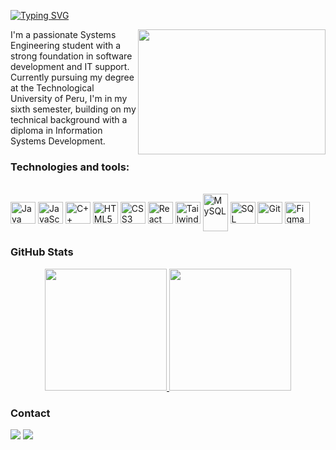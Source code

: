 [![Typing SVG](https://readme-typing-svg.herokuapp.com?font=Fira+Code&pause=1000&color=B7F796&width=435&lines=Hi!+I'm+Jorge+Contreras)](https://git.io/typing-svg)

<img src="https://media4.giphy.com/media/v1.Y2lkPTc5MGI3NjExcjBlaDU4aWllY2t3empoN24zcGNlanFkcmpzcjFsd3pvcHFrYXdsdSZlcD12MV9pbnRlcm5hbF9naWZfYnlfaWQmY3Q9Zw/4rZA5D22301iMgrUNd/giphy.webp" align="right" width="300" height="200">

I'm a passionate Systems Engineering student with a strong foundation in software development and IT support. Currently pursuing my degree at the Technological University of Peru, I'm in my sixth semester, building on my technical background with a diploma in Information Systems Development.

### Technologies and tools:

<div style="display: inline-block"><br>
  <img align="center" alt="Java" height="35" width="40" src="https://cdn.jsdelivr.net/gh/devicons/devicon/icons/java/java-original.svg">
  <img align="center" alt="JavaScript" height="35" width="40" src="https://cdn.jsdelivr.net/gh/devicons/devicon/icons/javascript/javascript-plain.svg">
  <img align="center" alt="C++" height="35" width="40" src="https://cdn.jsdelivr.net/gh/devicons/devicon/icons/cplusplus/cplusplus-original.svg">
  <img align="center" alt="HTML5" height="35" width="40" src="https://cdn.jsdelivr.net/gh/devicons/devicon/icons/html5/html5-original.svg">
  <img align="center" alt="CSS3" height="35" width="40" src="https://cdn.jsdelivr.net/gh/devicons/devicon/icons/css3/css3-original.svg">
  <img align="center" alt="React" height="35" width="40" src="https://cdn.jsdelivr.net/gh/devicons/devicon/icons/react/react-original.svg">
  <img align="center" alt="TailwindCSS" height="35" width="40" src="https://upload.wikimedia.org/wikipedia/commons/thumb/d/d5/Tailwind_CSS_Logo.svg/512px-Tailwind_CSS_Logo.svg.png?20230715030042">
  <img align="center" alt="MySQL" height="60" width="40" src="https://cdn.jsdelivr.net/gh/devicons/devicon/icons/mysql/mysql-original-wordmark.svg">       
  <img align="center" alt="SQL Server" height="35" width="40" src="https://cdn.jsdelivr.net/gh/devicons/devicon/icons/microsoftsqlserver/microsoftsqlserver-plain.svg">
  <img align="center" alt="Git" height="35" width="40" src="https://cdn.jsdelivr.net/gh/devicons/devicon/icons/git/git-original.svg">
  <img align="center" alt="Figma" height="35" width="40" src="https://cdn.jsdelivr.net/gh/devicons/devicon/icons/figma/figma-original.svg">
</div><br>

### GitHub Stats

<div align="center" style="display: flex; justify-content: center;">
  <a href="https://github.com/jorgitooCoDe">
    <img height="195px" src="https://github-readme-stats.vercel.app/api?username=jorgitooCoDe&show_icons=true&theme=one_dark_pro&include_all_commits=true&count_private=true"/>
    <img height="195px" src="https://github-readme-stats.vercel.app/api/top-langs/?username=jorgitooCoDe&layout=compact&langs_count=7&theme=one_dark_pro"/>
  </a>
</div>

### Contact

<div> 
  <a href="https://www.linkedin.com/in/jorgito-contreras" target="_blank"><img src="https://img.shields.io/badge/-LinkedIn-%230077B5?style=for-the-badge&logo=linkedin&logoColor=white" target="_blank"></a> 
  <a href="mailto:jorgito.soh@gmail.com"><img src="https://img.shields.io/badge/-Gmail-%23333?style=for-the-badge&logo=gmail&logoColor=white" target="_blank"></a>
</div>


